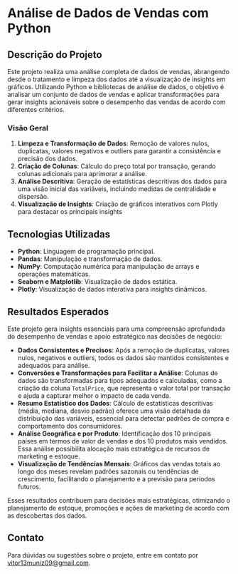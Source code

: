 # Análise de Dados de Vendas com Python

## Descrição do Projeto

Este projeto realiza uma análise completa de dados de vendas, abrangendo desde o tratamento e limpeza dos dados até a visualização de insights em gráficos. Utilizando Python e bibliotecas de análise de dados, o objetivo é analisar um conjunto de dados de vendas e aplicar transformações para gerar insights acionáveis sobre o desempenho das vendas de acordo com diferentes critérios.

### Visão Geral

1. **Limpeza e Transformação de Dados**: Remoção de valores nulos, duplicatas, valores negativos e outliers para garantir a consistência e precisão dos dados.
2. **Criação de Colunas**: Cálculo do preço total por transação, gerando colunas adicionais para aprimorar a análise.
3. **Análise Descritiva**: Geração de estatísticas descritivas dos dados para uma visão inicial das variáveis, incluindo medidas de centralidade e dispersão.
4. **Visualização de Insights**: Criação de gráficos interativos com Plotly para destacar os principais insights

## Tecnologias Utilizadas

- **Python**: Linguagem de programação principal.
- **Pandas**: Manipulação e transformação de dados.
- **NumPy**: Computação numérica para manipulação de arrays e operações matemáticas.
- **Seaborn e Matplotlib**: Visualização de dados estática.
- **Plotly**: Visualização de dados interativa para insights dinâmicos.

## Resultados Esperados

Este projeto gera insights essenciais para uma compreensão aprofundada do desempenho de vendas e apoio estratégico nas decisões de negócio:

- **Dados Consistentes e Precisos**: Após a remoção de duplicatas, valores nulos, negativos e outliers, todos os dados são mantidos consistentes e adequados para análise.
- **Conversões e Transformações para Facilitar a Análise**: Colunas de dados são transformadas para tipos adequados e calculadas, como a criação da coluna `TotalPrice`, que representa o valor total por transação e ajuda a capturar melhor o impacto de cada venda.
- **Resumo Estatístico dos Dados**: Cálculo de estatísticas descritivas (média, mediana, desvio padrão) oferece uma visão detalhada da distribuição das variáveis, essencial para detectar padrões de compra e comportamento dos consumidores.
- **Análise Geográfica e por Produto**: Identificação dos 10 principais países em termos de valor de vendas e dos 10 produtos mais vendidos. Essa análise possibilita alocação mais estratégica de recursos de marketing e estoque.
- **Visualização de Tendências Mensais**: Gráficos das vendas totais ao longo dos meses revelam padrões sazonais ou tendências de crescimento, facilitando o planejamento e a previsão para períodos futuros.

Esses resultados contribuem para decisões mais estratégicas, otimizando o planejamento de estoque, promoções e ações de marketing de acordo com as descobertas dos dados.

## Contato

Para dúvidas ou sugestões sobre o projeto, entre em contato por [vitor13muniz09@gmail.com](mailto:vitor13muniz09@gmail.com).
